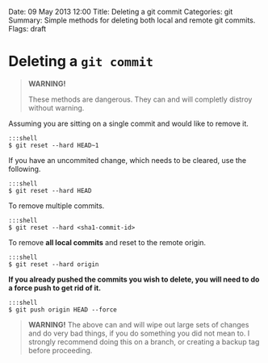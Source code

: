 Date: 09 May 2013 12:00
Title: Deleting a git commit
Categories: git
Summary: Simple methods for deleting both local and remote git commits.
Flags: draft

# Deleting a `git commit`

> **WARNING!**
>
> These methods are dangerous. They can and will completly distroy without warning.


Assuming you are sitting on a single commit and would like to remove it.

    :::shell
    $ git reset --hard HEAD~1


If you have an uncommited change, which needs to be cleared, use the following.

    :::shell
    $ git reset --hard HEAD


To remove multiple commits.

    :::shell
    $ git reset --hard <sha1-commit-id>


To remove **all local commits** and reset to the remote origin.

    :::shell
    $ git reset --hard origin


**If you already pushed the commits you wish to delete, you will need to do a force push to get rid of it.**

    :::shell
    $ git push origin HEAD --force

> **WARNING!**
> The above can and will wipe out large sets of changes and do very bad things, if you do something you did not mean to. I strongly recommend doing this on a branch, or creating a backup tag before proceeding.

